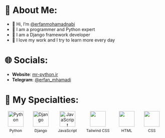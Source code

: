 # 🚀 About Me:
- 👋 Hi, I’m [@erfanmohamadnabi](https://github.com/erfanmohamadnabi)
- 🚀 I am a programmer and Python expert
- 🌱 I am a Django framework developer
- 📂 I love my work and I try to learn more every day

<!---
erfanmohamadnabi/erfanmohamadnabi is a ✨ special ✨ repository because its `README.md` (this file) appears on your GitHub profile.
You can click the Preview link to take a look at your changes.
--->

# 🌐 Socials:
- **Website**: [mr-python.ir](https://mr-python.ir/)
- **Telegram**: [@erfan_mhamadi](https://t.me/erfan_mhamadi)

# 📂 My Specialties:
<div style="display: flex; align-items: center; justify-content: center; gap: 30px; flex-wrap: wrap;">
    <div style="text-align: center;">
        <img src="https://github.com/user-attachments/assets/e31b3b34-7eca-432a-8f43-0b69d47440d5" alt="Python" width="50"/>
        <p style="margin-top: 5px; font-size: 12px;">Python</p>
    </div>
    <div style="text-align: center;">
        <img src="https://github.com/user-attachments/assets/d53b5390-f93f-4a99-bd26-e8e6aa2e3a96" alt="Django" width="50"/>
        <p style="margin-top: 5px; font-size: 12px;">Django</p>
    </div>
    <div style="text-align: center;">
        <img src="https://github.com/user-attachments/assets/1748f5d2-3c1f-427d-bfbf-80726700be11" alt="JavaScript" width="50"/>
        <p style="margin-top: 5px; font-size: 12px;">JavaScript</p>
    </div>
    <div style="text-align: center;">
        <img src="https://cdn3d.iconscout.com/3d/free/thumb/free-tailwind-3d-icon-download-in-png-blend-fbx-gltf-file-formats--html-logo-css-framework-customizable-coding-lang-pack-logos-icons-7577995.png?f=webp" width="50"/>
        <p style="margin-top: 5px; font-size: 12px;">Tailwind CSS</p>
    </div>
    <div style="text-align: center;">
        <img src="https://cdn3d.iconscout.com/3d/free/thumb/free-html-3d-logo-download-in-png-blend-fbx-gltf-file-formats--code-coding-programming-social-media-pack-company-brand-logos-4781249.png?f=webp" width="50"/>
        <p style="margin-top: 5px; font-size: 12px;">HTML</p>
    </div>
    <div style="text-align: center;">
        <img src="https://cdn-icons-png.flaticon.com/512/5968/5968242.png" width="50"/>
        <p style="margin-top: 5px; font-size: 12px;">CSS</p>
    </div>
</div>
